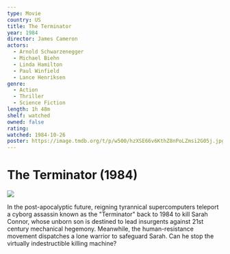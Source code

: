 ```yaml
---
type: Movie
country: US
title: The Terminator
year: 1984
director: James Cameron
actors:
  - Arnold Schwarzenegger
  - Michael Biehn
  - Linda Hamilton
  - Paul Winfield
  - Lance Henriksen
genre:
  - Action
  - Thriller
  - Science Fiction
length: 1h 48m
shelf: watched
owned: false
rating:
watched: 1984-10-26
poster: https://image.tmdb.org/t/p/w500/hzXSE66v6KthZ8nPoLZmsi2G05j.jpg
---
```


# The Terminator (1984)

![](https://image.tmdb.org/t/p/w500/hzXSE66v6KthZ8nPoLZmsi2G05j.jpg)

In the post-apocalyptic future, reigning tyrannical supercomputers teleport a cyborg assassin known as the "Terminator" back to 1984 to kill Sarah Connor, whose unborn son is destined to lead insurgents against 21st century mechanical hegemony. Meanwhile, the human-resistance movement dispatches a lone warrior to safeguard Sarah. Can he stop the virtually indestructible killing machine?
